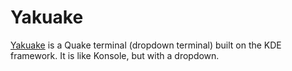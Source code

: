 # Yakuake

[Yakuake](https://github.com/KDE/yakuake) is a Quake terminal (dropdown terminal) built on the KDE framework. It is like Konsole, but with a dropdown.
